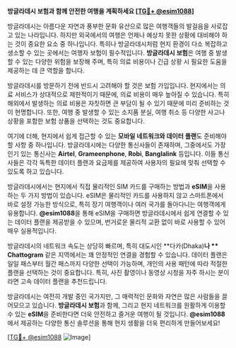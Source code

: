 **방글라데시 보험과 함께 안전한 여행을 계획하세요 [[TG💪+ @esim1088](https://t.me/s/esim1088)]**

방글라데시는 아름다운 자연과 풍부한 문화 유산으로 많은 여행객들의 발걸음을 사로잡고 있는 나라입니다. 하지만 외국에서의 여행은 언제나 예상치 못한 상황에 대비해야 하는 것이 중요한 요소 중 하나입니다. 특히나 방글라데시처럼 현지 환경이 다소 복잡하고 생소할 수 있는 곳에서는 여행자 보험이 필수적입니다. **방글라데시 보험**은 여행 중 발생할 수 있는 다양한 위험을 보장해 주며, 특히 의료 비용이나 긴급 상황 시 필요한 도움을 제공하는 데 큰 역할을 합니다.

방글라데시를 방문하기 전에 반드시 고려해야 할 것은 보험 가입입니다. 현지에서는 의료 서비스가 상대적으로 제한적이기 때문에, 의료 비용이 매우 높아질 수 있습니다. 특히 해외에서 발생하는 의료 비용은 자칫하면 큰 부담이 될 수 있기 때문에 미리 준비하는 것이 현명합니다. 또한, 여행 중 발생할 수 있는 소지품 분실, 여행 취소 등 다양한 사고나 상황을 포함한 보험 상품을 선택하는 것도 중요합니다.

여기에 더해, 현지에서 쉽게 접근할 수 있는 **모바일 네트워크와 데이터 플랜**도 준비해야 할 사항 중 하나입니다. 방글라데시에는 다양한 통신사들이 존재하며, 그중에서도 가장 인기 있는 통신사는 **Airtel**, **Grameenphone**, **Robi**, **Banglalink** 등입니다. 이들 통신사들은 각각 독특한 데이터 플랜과 요금제를 제공하여 사용자의 필요에 맞춰 선택할 수 있도록 하고 있습니다.

방글라데시에서는 현지에서 직접 물리적인 SIM 카드를 구매하는 방법과 **eSIM**을 사용하는 두 가지 방법이 있습니다. eSIM은 물리적인 카드를 사용하지 않고 스마트폰에서 바로 설정 가능한 방식으로, 특히 장기 여행객이나 여러 국가를 돌아다니는 여행객에게 유용합니다. **@esim1088**을 통해 eSIM을 구매하면 방글라데시에서 쉽게 연결할 수 있는 데이터 플랜을 제공받을 수 있으며, 번거로운 물리적 교환 없이 바로 사용할 수 있어 매우 실용적입니다.

방글라데시의 네트워크 속도는 상당히 빠르며, 특히 대도시인 **다카(Dhaka)**나 ** Chattogram** 같은 지역에서는 꽤 안정적인 연결을 경험할 수 있습니다. 데이터 플랜은 일일 패스부터 월간 패스까지 다양한 선택이 가능하며, 개인의 사용 패턴에 따라 적절한 플랜을 선택하는 것이 중요합니다. 특히, 사진 촬영이나 동영상 시청을 자주 하시는 분이라면 고속 데이터 플랜을 추천드립니다.

방글라데시는 여전히 개발 중인 국가지만, 그 매력적인 문화와 자연은 많은 사람들을 끌어모으고 있습니다. **방글라데시 보험**과 함께, 그리고 현지 네트워크를 원활하게 이용할 수 있는 **eSIM**을 준비한다면 더욱 안전하고 즐거운 여행이 될 것입니다. **@esim1088**에서 제공하는 다양한 통신 솔루션을 통해 현지 생활을 더욱 편리하게 만들어보세요!

[[TG💪+ @esim1088](https://t.me/s/esim1088) ![Image](https://i.postimg.cc/Y0z9fWf4/image.png)]